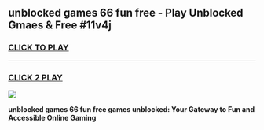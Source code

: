 
## unblocked games 66 fun free - Play Unblocked Gmaes & Free #11v4j
<h3>
<a href="https://news.freeplayer.one?title=unblocked_games_66_fun_free&ref=03M">CLICK TO PLAY</a></h3>
<hr>

<h3>
<a href="https://news.freeplayer.one?title=unblocked_games_66_fun_free&ref=03M">CLICK 2 PLAY</a>
  
</h3>

<a href="https://news.freeplayer.one?title=unblocked_games_66_fun_free&ref=03M"><img src="https://clearcache.store/games.png"></a>


**unblocked games 66 fun free games unblocked: Your Gateway to Fun and Accessible Online Gaming**
